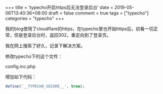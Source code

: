 +++
title = 'typecho开启https后无法登录后台'
date = 2019-05-06T13:40:36+08:00
draft = false
comment = true
tags = ["typecho"]
categories = "typecho"
+++

我的blog使用了cloudflare的https，在typecho里也开始https后，初看一切正常，但是登录后台时，返回302，重定向到了登录页。

我在网上搜索了好久，记录下解决方案。

修改typecho下的这个文件：

config.inc.php

增加如下代码：

```php
define('__TYPECHO_SECURE__', true);
```